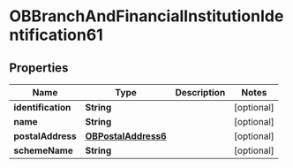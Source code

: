 
# OBBranchAndFinancialInstitutionIdentification61

## Properties
Name | Type | Description | Notes
------------ | ------------- | ------------- | -------------
**identification** | **String** |  |  [optional]
**name** | **String** |  |  [optional]
**postalAddress** | [**OBPostalAddress6**](OBPostalAddress6.md) |  |  [optional]
**schemeName** | **String** |  |  [optional]



